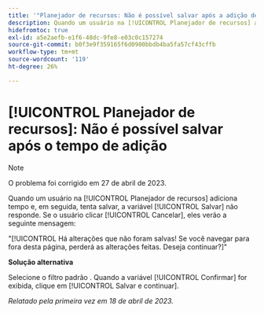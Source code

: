 ```yaml
---
title: '"Planejador de recursos: Não é possível salvar após a adição de tempo'''
description: Quando um usuário na [!UICONTROL Planejador de recursos] adiciona tempo e, em seguida, tenta salvar, a variável [!UICONTROL Salvar] não responde. Se o usuário clicar [!UICONTROL Cancelar], eles verão uma mensagem sobre alterações não salvas.
hidefromtoc: true
exl-id: a5e2aefb-e1f6-48dc-9fe8-e03c0c157274
source-git-commit: b0f3e9f359165f6d0900bbdb4ba5fa57cf43cffb
workflow-type: tm+mt
source-wordcount: '119'
ht-degree: 26%

---
```


# [!UICONTROL Planejador de recursos]: Não é possível salvar após o tempo de adição

>[!NOTE]
>
>O problema foi corrigido em 27 de abril de 2023.

Quando um usuário na [!UICONTROL Planejador de recursos] adiciona tempo e, em seguida, tenta salvar, a variável [!UICONTROL Salvar] não responde. Se o usuário clicar [!UICONTROL Cancelar], eles verão a seguinte mensagem:

&quot;[!UICONTROL Há alterações que não foram salvas! Se você navegar para fora desta página, perderá as alterações feitas. Deseja continuar?]&quot;

**Solução alternativa**

Selecione o filtro padrão . Quando a variável [!UICONTROL Confirmar] for exibida, clique em [!UICONTROL Salvar e continuar].

_Relatado pela primeira vez em 18 de abril de 2023._
